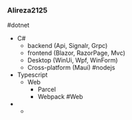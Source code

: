 ### Alireza2125

#dotnet
- C#
  - backend (Api, Signalr, Grpc)
  - frontend (Blazor, RazorPage, Mvc)
  - Desktop (WinUi, Wpf, WinForm)
  - Cross-platform (Maui)
#nodejs
- Typescript
  - Web
    - Parcel
    - Webpack
#Web
 - *
